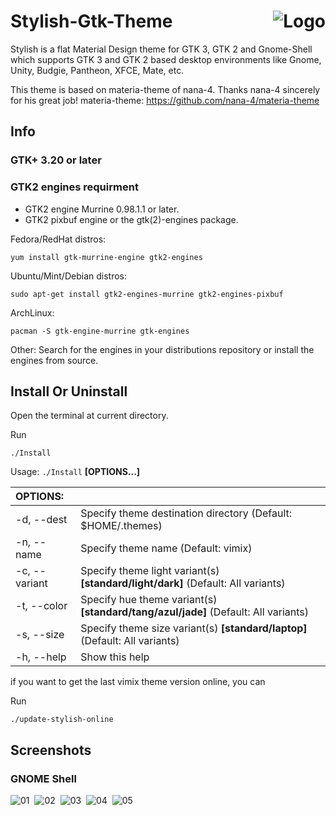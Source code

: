 <img src="https://github.com/vinceliuice/stylish-gtk-theme/blob/images/logo.png" alt="Logo" align="right" /> Stylish-Gtk-Theme
======

Stylish is a flat Material Design theme for GTK 3, GTK 2 and Gnome-Shell which supports GTK 3 and GTK 2 based desktop environments like Gnome, Unity, Budgie, Pantheon, XFCE, Mate, etc.

This theme is based on materia-theme of nana-4. Thanks nana-4 sincerely for his great job!
materia-theme: https://github.com/nana-4/materia-theme

## Info

### GTK+ 3.20 or later

### GTK2 engines requirment
- GTK2 engine Murrine 0.98.1.1 or later.
- GTK2 pixbuf engine or the gtk(2)-engines package.

Fedora/RedHat distros:

    yum install gtk-murrine-engine gtk2-engines

Ubuntu/Mint/Debian distros:

    sudo apt-get install gtk2-engines-murrine gtk2-engines-pixbuf

ArchLinux:

    pacman -S gtk-engine-murrine gtk-engines

Other:
Search for the engines in your distributions repository or install the engines from source.
## Install Or Uninstall

Open the terminal at current directory.

Run

    ./Install

Usage:  `./Install`  **[OPTIONS...]**

|  OPTIONS:      | |
|:---------------|:-------------|
| -d, --dest     | Specify theme destination directory (Default: $HOME/.themes) |
| -n, --name     | Specify theme name (Default: vimix) |
| -c, --variant  | Specify theme light variant(s) **[standard/light/dark]** (Default: All variants) |
| -t, --color    | Specify hue theme variant(s) **[standard/tang/azul/jade]** (Default: All variants) |
| -s, --size     | Specify theme size variant(s) **[standard/laptop]** (Default: All variants) |
| -h, --help     | Show this help |

if you want to get the last vimix theme version online, you can

Run

    ./update-stylish-online

## Screenshots

### GNOME Shell
![01](https://github.com/vinceliuice/stylish-gtk-theme/blob/images/screenshots/screenshot1.jpg?raw=true) 
![02](https://github.com/vinceliuice/stylish-gtk-theme/blob/images/screenshots/screenshot2.jpg?raw=true) 
![03](https://github.com/vinceliuice/stylish-gtk-theme/blob/images/screenshots/screenshot3.jpg?raw=true) 
![04](https://github.com/vinceliuice/stylish-gtk-theme/blob/images/screenshots/screenshot4.jpg?raw=true) 
![05](https://github.com/vinceliuice/stylish-gtk-theme/blob/images/screenshots/screenshot5.jpg?raw=true)
